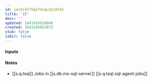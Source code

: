 ```yaml
---
id: jei9c4175gkfduqu3pjmfd1
title: '15'
desc: ''
updated: 1641455816868
created: 1641105063973
stub: false
isDir: false
---
```



#### Inputs

#### Notes

- [[s.q.tsql]] Jobs in [[s.db.ms-sql-server]] [[s.q.tsql.sql-agent-jobs]]

